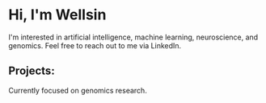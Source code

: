 # Hi, I'm Wellsin 
I'm interested in artificial intelligence, machine learning, neuroscience, and genomics.
Feel free to reach out to me via LinkedIn.
## Projects:
Currently focused on genomics research.
<!---
wellsinprice/wellsinprice is a ✨ special ✨ repository because its `README.md` (this file) appears on your GitHub profile.
You can click the Preview link to take a look at your changes.
--->
